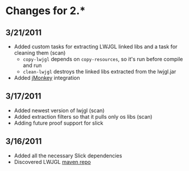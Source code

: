# Changes for 2.*

## 3/21/2011

  * Added custom tasks for extracting LWJGL linked libs and a task for cleaning them (scan)
    * `copy-lwjgl` depends on `copy-resources`, so it's run before compile and run
    * `clean-lwjgl` destroys the linked libs extracted from the lwjgl.jar
  * Added [jMonkey] integration

## 3/17/2011

  * Added newest version of lwjgl (scan)
  * Added extraction filters so that it pulls only os libs (scan)
  * Adding future proof support for slick

## 3/16/2011

  * Added all the necessary Slick dependencies
  * Discovered LWJGL [maven repo]

[jMonkey]: http://jmonkeyengine.org/
[maven repo]: http://www.lwjgl.org/wiki/index.php?title=LWJGL_use_in_Maven
